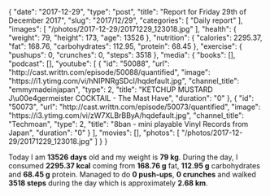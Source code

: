 {
    "date": "2017-12-29",
    "type": "post",
    "title": "Report for Friday 29th of December 2017",
    "slug": "2017\/12\/29",
    "categories": [
        "Daily report"
    ],
    "images": [
        "\/photos\/2017-12-29\/20171229_123018.jpg"
    ],
    "health": {
        "weight": 79,
        "height": 173,
        "age": 13526
    },
    "nutrition": {
        "calories": 2295.37,
        "fat": 168.76,
        "carbohydrates": 112.95,
        "protein": 68.45
    },
    "exercise": {
        "pushups": 0,
        "crunches": 0,
        "steps": 3518
    },
    "media": {
        "books": [],
        "podcast": [],
        "youtube": [
            {
                "id": "50088",
                "url": "http:\/\/cast.writtn.com\/episode\/50088\/quantified",
                "image": "https:\/\/i1.ytimg.com\/vi\/hNIPNRgSDcI\/hqdefault.jpg",
                "channel_title": "emmymadeinjapan",
                "type": 2,
                "title": "KETCHUP MUSTARD J\u00e4germeister COCKTAIL - The Mast Have",
                "duration": "0"
            },
            {
                "id": "50073",
                "url": "http:\/\/cast.writtn.com\/episode\/50073\/quantified",
                "image": "https:\/\/i3.ytimg.com\/vi\/zW7XLBrBByA\/hqdefault.jpg",
                "channel_title": "Techmoan",
                "type": 2,
                "title": "8ban - mini playable Vinyl Records from Japan",
                "duration": "0"
            }
        ],
        "movies": [],
        "photos": [
            "\/photos\/2017-12-29\/20171229_123018.jpg"
        ]
    }
}

Today I am <strong>13526 days</strong> old and my weight is <strong>79 kg</strong>. During the day, I consumed <strong>2295.37 kcal</strong> coming from <strong>168.76 g</strong> fat, <strong>112.95 g</strong> carbohydrates and <strong>68.45 g</strong> protein. Managed to do <strong>0 push-ups</strong>, <strong>0 crunches</strong> and walked <strong>3518 steps</strong> during the day which is approximately <strong>2.68 km</strong>.